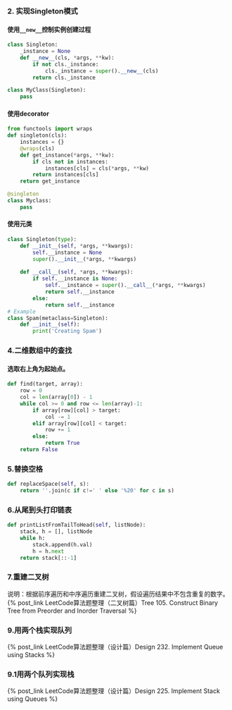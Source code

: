 ### 2. 实现Singleton模式

#### 使用`__new__`控制实例创建过程

```python
class Singleton:
    _instance = None
    def __new__(cls, *args, **kw):
        if not cls._instance:
            cls._instance = super().__new__(cls)
        return cls._instance

class MyClass(Singleton):
    pass
```
#### 使用decorator

```python
from functools import wraps
def singleton(cls):
    instances = {}
    @wraps(cls)
    def get_instance(*args, **kw):
        if cls not in instances:
            instances[cls] = cls(*args, **kw)
        return instances[cls]
    return get_instance

@singleton
class Myclass:
    pass
```

#### 使用元类
```python
class Singleton(type):
    def __init__(self, *args, **kwargs):
        self.__instance = None
        super().__init__(*args, **kwargs)
        
    def __call__(self, *args, **kwargs): 
        if self.__instance is None:
            self.__instance = super().__call__(*args, **kwargs)
            return self.__instance 
        else:
            return self.__instance
# Example
class Spam(metaclass=Singleton):
    def __init__(self):
        print('Creating Spam')
```

### 4.二维数组中的查找

#### 选取右上角为起始点。

```python
def find(target, array):
    row = 0
    col = len(array[0]) - 1
    while col >= 0 and row <= len(array)-1:
        if array[row][col] > target:
            col -= 1
        elif array[row][col] < target:
            row += 1
        else:
            return True
    return False
```

### 5.替换空格

```python
def replaceSpace(self, s):
    return ''.join(c if c!=' ' else '%20' for c in s)
```

### 6.从尾到头打印链表

```python
def printListFromTailToHead(self, listNode):
    stack, h = [], listNode
    while h:
        stack.append(h.val)
        h = h.next
    return stack[::-1]
```

### 7.重建二叉树
说明：根据前序遍历和中序遍历重建二叉树，假设遍历结果中不包含重复的数字。
{% post_link LeetCode算法题整理（二叉树篇）Tree 105. Construct Binary Tree from Preorder and Inorder Traversal %}

### 9.用两个栈实现队列

{% post_link LeetCode算法题整理（设计篇）Design 232. Implement Queue using Stacks %}

### 9.1用两个队列实现栈

{% post_link LeetCode算法题整理（设计篇）Design 225. Implement Stack using Queues %}

